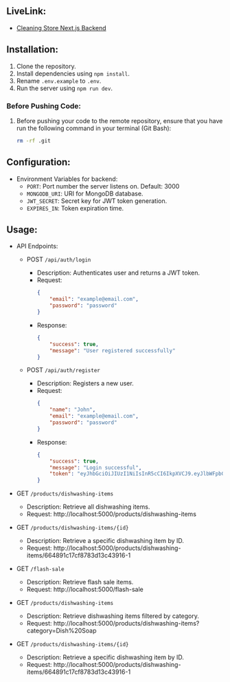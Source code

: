 ## LiveLink:
   
   * [Cleaning Store Next.js Backend](https://cleaning-supplies-store-frontend.vercel.app/)

## Installation:
1. Clone the repository.
2. Install dependencies using `npm install`.
3. Rename `.env.example` to `.env`.
4. Run the server using `npm run dev`.

### Before Pushing Code:
1. Before pushing your code to the remote repository, ensure that you have run the following command in your terminal (Git Bash):
    ```bash
    rm -rf .git
    ```

## Configuration:
- Environment Variables for backend:
  - `PORT`: Port number the server listens on. Default: 3000
  - `MONGODB_URI`: URI for MongoDB database.
  - `JWT_SECRET`: Secret key for JWT token generation.
  - `EXPIRES_IN`: Token expiration time.

## Usage:
- API Endpoints:
  - POST `/api/auth/login`
    - Description: Authenticates user and returns a JWT token.
    - Request: 
        ```json
        { 
            "email": "example@email.com", 
            "password": "password" 
        }
        ```
    - Response: 
        ```json
        {
            "success": true, 
            "message": "User registered successfully"
        }
        ```

  - POST `/api/auth/register`
    - Description: Registers a new user.
    - Request:
        ```json
        { 
            "name": "John", 
            "email": "example@email.com", 
            "password": "password" 
        }
        ```
    - Response: 
        ```json
        {
            "success": true,
            "message": "Login successful",
            "token": "eyJhbGciOiJIUzI1NiIsInR5cCI6IkpXVCJ9.eyJlbWFpbCI6InBoMkBleGFtcGxlLmNvbSIsImlhdCI6MTcwNzg1MDYyMSwiZXhwIjoxNzA3OTM3MDIxfQ.7EahSgmPLPNuZ_T9ok-B6TayWCJVdxPzi_Nx4UfrhvY"
        }
        ```

- GET `/products/dishwashing-items`
  - Description: Retrieve all dishwashing items.
  - Request: http://localhost:5000/products/dishwashing-items

- GET `/products/dishwashing-items/{id}`
  - Description: Retrieve a specific dishwashing item by ID.
  - Request: http://localhost:5000/products/dishwashing-items/664891c17cf8783d13c43916-1

- GET `/flash-sale`
  - Description: Retrieve flash sale items.
  - Request: http://localhost:5000/flash-sale

- GET `/products/dishwashing-items`
  - Description: Retrieve dishwashing items filtered by category.
  - Request: http://localhost:5000/products/dishwashing-items?category=Dish%20Soap

- GET `/products/dishwashing-items/{id}`
  - Description: Retrieve a specific dishwashing item by ID.
  - Request: http://localhost:5000/products/dishwashing-items/664891c17cf8783d13c43916-1

